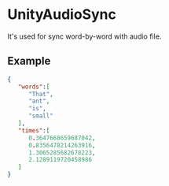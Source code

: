 ﻿# UnityAudioSync

It's used for sync word-by-word with audio file.

## Example
```json
{ 
   "words":[ 
      "That",
      "ant",
      "is",
      "small"
   ],
   "times":[ 
      0.3647668659687042,
      0.8356478214263916,
      1.3065285682678223,
      2.1289119720458986
   ]
}
```
